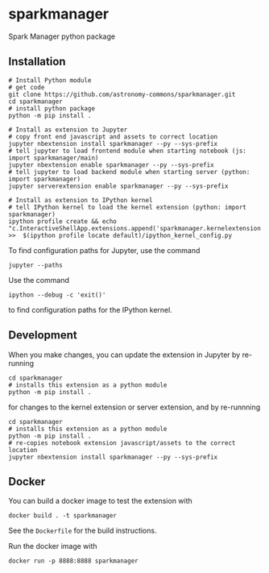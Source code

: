 # sparkmanager
Spark Manager python package

## Installation

```
# Install Python module
# get code
git clone https://github.com/astronomy-commons/sparkmanager.git
cd sparkmanager
# install python package
python -m pip install .

# Install as extension to Jupyter
# copy front end javascript and assets to correct location
jupyter nbextension install sparkmanager --py --sys-prefix
# tell jupyter to load frontend module when starting notebook (js: import sparkmanager/main)
jupyter nbextension enable sparkmanager --py --sys-prefix
# tell jupyter to load backend module when starting server (python: import sparkmanager)
jupyter serverextension enable sparkmanager --py --sys-prefix

# Install as extension to IPython kernel
# tell IPython kernel to load the kernel extension (python: import sparkmanager)
ipython profile create && echo "c.InteractiveShellApp.extensions.append('sparkmanager.kernelextension')" >>  $(ipython profile locate default)/ipython_kernel_config.py
```

To find configuration paths for Jupyter, use the command
```
jupyter --paths
```
Use the command
```
ipython --debug -c 'exit()'
```
to find configuration paths for the IPython kernel.

## Development

When you make changes, you can update the extension in Jupyter by re-running
```
cd sparkmanager
# installs this extension as a python module
python -m pip install .
```
for changes to the kernel extension or server extension, and by re-runnning
```
cd sparkmanager
# installs this extension as a python module
python -m pip install .
# re-copies notebook extension javascript/assets to the correct location
jupyter nbextension install sparkmanager --py --sys-prefix
```

## Docker

You can build a docker image to test the extension with
```
docker build . -t sparkmanager
```
See the `Dockerfile` for the build instructions.

Run the docker image with
```
docker run -p 8888:8888 sparkmanager
```
